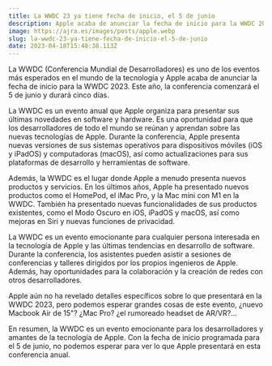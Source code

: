 ```yaml
---
title: La WWDC 23 ya tiene fecha de inicio, el 5 de junio
description: Apple acaba de anunciar la fecha de inicio para la WWDC 2023.
image: https://ajra.es/images/posts/apple.webp
slug: la-wwdc-23-ya-tiene-fecha-de-inicio-el-5-de-junio
date: 2023-04-18T15:48:38.113Z
---
```


La WWDC (Conferencia Mundial de Desarrolladores) es uno de los eventos más esperados en el mundo de la tecnología y Apple acaba de anunciar la fecha de inicio para la WWDC 2023. Este año, la conferencia comenzará el 5 de junio y durará cinco días.

La WWDC es un evento anual que Apple organiza para presentar sus últimas novedades en software y hardware. Es una oportunidad para que los desarrolladores de todo el mundo se reúnan y aprendan sobre las nuevas tecnologías de Apple. Durante la conferencia, Apple presenta nuevas versiones de sus sistemas operativos para dispositivos móviles (iOS y iPadOS) y computadoras (macOS), así como actualizaciones para sus plataformas de desarrollo y herramientas de software.

Además, la WWDC es el lugar donde Apple a menudo presenta nuevos productos y servicios. En los últimos años, Apple ha presentado nuevos productos como el HomePod, el iMac Pro, y la Mac mini con M1 en la WWDC. También ha presentado nuevas funcionalidades de sus productos existentes, como el Modo Oscuro en iOS, iPadOS y macOS, así como mejoras en Siri y nuevas funciones de privacidad.

La WWDC es un evento emocionante para cualquier persona interesada en la tecnología de Apple y las últimas tendencias en desarrollo de software. Durante la conferencia, los asistentes pueden asistir a sesiones de conferencias y talleres dirigidos por los propios ingenieros de Apple. Además, hay oportunidades para la colaboración y la creación de redes con otros desarrolladores.

Apple aún no ha revelado detalles específicos sobre lo que presentará en la WWDC 2023, pero podemos esperar grandes cosas de este evento, ¿nuevo Macbook Air de 15"? ¿Mac Pro? ¿el rumoreado headset de AR/VR?…

En resumen, la WWDC es un evento emocionante para los desarrolladores y amantes de la tecnología de Apple. Con la fecha de inicio programada para el 5 de junio, no podemos esperar para ver lo que Apple presentará en esta conferencia anual.
